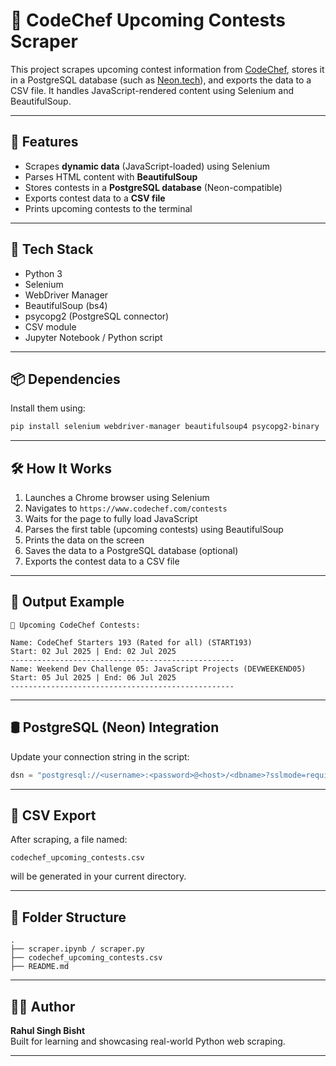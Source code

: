 # 📅 CodeChef Upcoming Contests Scraper

This project scrapes upcoming contest information from [CodeChef](https://www.codechef.com/contests), stores it in a PostgreSQL database (such as [Neon.tech](https://neon.tech)), and exports the data to a CSV file. It handles JavaScript-rendered content using Selenium and BeautifulSoup.

---

## 🚀 Features

- Scrapes **dynamic data** (JavaScript-loaded) using Selenium
- Parses HTML content with **BeautifulSoup**
- Stores contests in a **PostgreSQL database** (Neon-compatible)
- Exports contest data to a **CSV file**
- Prints upcoming contests to the terminal

---

## 🔧 Tech Stack

- Python 3
- Selenium
- WebDriver Manager
- BeautifulSoup (bs4)
- psycopg2 (PostgreSQL connector)
- CSV module
- Jupyter Notebook / Python script

---

## 📦 Dependencies

Install them using:

```bash
pip install selenium webdriver-manager beautifulsoup4 psycopg2-binary
```

---

## 🛠️ How It Works

1. Launches a Chrome browser using Selenium
2. Navigates to `https://www.codechef.com/contests`
3. Waits for the page to fully load JavaScript
4. Parses the first table (upcoming contests) using BeautifulSoup
5. Prints the data on the screen
6. Saves the data to a PostgreSQL database (optional)
7. Exports the contest data to a CSV file

---

## 📝 Output Example

```
📅 Upcoming CodeChef Contests:

Name: CodeChef Starters 193 (Rated for all) (START193)
Start: 02 Jul 2025 | End: 02 Jul 2025
--------------------------------------------------
Name: Weekend Dev Challenge 05: JavaScript Projects (DEVWEEKEND05)
Start: 05 Jul 2025 | End: 06 Jul 2025
--------------------------------------------------
```

---

## 🛢️ PostgreSQL (Neon) Integration

Update your connection string in the script:

```python
dsn = "postgresql://<username>:<password>@<host>/<dbname>?sslmode=require"
```

---

## 📄 CSV Export

After scraping, a file named:

```
codechef_upcoming_contests.csv
```

will be generated in your current directory.

---

## 📁 Folder Structure

```
.
├── scraper.ipynb / scraper.py
├── codechef_upcoming_contests.csv
├── README.md
```

---

## 🙋‍♂️ Author

**Rahul Singh Bisht**  
Built for learning and showcasing real-world Python web scraping.

---
